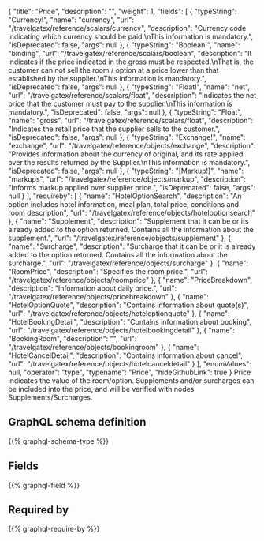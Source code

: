 {
  "title": "Price",
  "description": "",
  "weight": 1,
  "fields": [
    {
      "typeString": "Currency!",
      "name": "currency",
      "url": "/travelgatex/reference/scalars/currency",
      "description": "Currency code indicating which currency should be paid.\nThis information is mandatory.",
      "isDeprecated": false,
      "args": null
    },
    {
      "typeString": "Boolean!",
      "name": "binding",
      "url": "/travelgatex/reference/scalars/boolean",
      "description": "It indicates if the price indicated in the gross must be respected.\nThat is, the customer can not sell the room / option at a price lower than that established by the supplier.\nThis information is mandatory.",
      "isDeprecated": false,
      "args": null
    },
    {
      "typeString": "Float!",
      "name": "net",
      "url": "/travelgatex/reference/scalars/float",
      "description": "Indicates the net price that the customer must pay to the supplier.\nThis information is mandatory.",
      "isDeprecated": false,
      "args": null
    },
    {
      "typeString": "Float",
      "name": "gross",
      "url": "/travelgatex/reference/scalars/float",
      "description": "Indicates the retail price that the supplier sells to the customer.",
      "isDeprecated": false,
      "args": null
    },
    {
      "typeString": "Exchange!",
      "name": "exchange",
      "url": "/travelgatex/reference/objects/exchange",
      "description": "Provides information about the currency of original, and its rate applied over the results returned by the Supplier.\nThis information is mandatory.",
      "isDeprecated": false,
      "args": null
    },
    {
      "typeString": "[Markup!]",
      "name": "markups",
      "url": "/travelgatex/reference/objects/markup",
      "description": "Informs markup applied over supplier price.",
      "isDeprecated": false,
      "args": null
    }
  ],
  "requireby": [
    {
      "name": "HotelOptionSearch",
      "description": "An option includes hotel information, meal plan, total price, conditions and room description",
      "url": "/travelgatex/reference/objects/hoteloptionsearch"
    },
    {
      "name": "Supplement",
      "description": "Supplement that it can be or its already added to the option returned. Contains all the information about the supplement.",
      "url": "/travelgatex/reference/objects/supplement"
    },
    {
      "name": "Surcharge",
      "description": "Surcharge that it can be or it is already added to the option returned. Contains all the information about the surcharge.",
      "url": "/travelgatex/reference/objects/surcharge"
    },
    {
      "name": "RoomPrice",
      "description": "Specifies the room price.",
      "url": "/travelgatex/reference/objects/roomprice"
    },
    {
      "name": "PriceBreakdown",
      "description": "Information about daily price.",
      "url": "/travelgatex/reference/objects/pricebreakdown"
    },
    {
      "name": "HotelOptionQuote",
      "description": "Contains information about quote(s)",
      "url": "/travelgatex/reference/objects/hoteloptionquote"
    },
    {
      "name": "HotelBookingDetail",
      "description": "Contains information about booking",
      "url": "/travelgatex/reference/objects/hotelbookingdetail"
    },
    {
      "name": "BookingRoom",
      "description": "",
      "url": "/travelgatex/reference/objects/bookingroom"
    },
    {
      "name": "HotelCancelDetail",
      "description": "Contains information about cancel",
      "url": "/travelgatex/reference/objects/hotelcanceldetail"
    }
  ],
  "enumValues": null,
  "operator": "type",
  "typename": "Price",
  "hideGithubLink": true
}
Price indicates the value of the room/option.
Supplements and/or surcharges can be included into the price, and will be verified with nodes Supplements/Surcharges.
## GraphQL schema definition

{{% graphql-schema-type %}}

## Fields

{{% graphql-field %}}

## Required by

{{% graphql-require-by %}}
